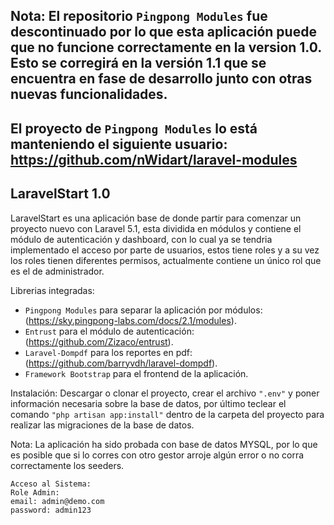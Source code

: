 ## Nota: El repositorio `Pingpong Modules` fue descontinuado por lo que esta aplicación puede que no funcione correctamente en la version 1.0. Esto se corregirá en la versión 1.1 que se encuentra en fase de desarrollo junto con otras nuevas funcionalidades.
## El proyecto de `Pingpong Modules` lo está manteniendo el siguiente usuario: https://github.com/nWidart/laravel-modules

## LaravelStart 1.0

LaravelStart es una aplicación base de donde partir para comenzar un proyecto nuevo con Laravel 5.1, esta dividida en módulos y contiene el módulo de autenticación y dashboard, con lo cual ya se tendria implementado el acceso por parte de usuarios, estos tiene roles y a su vez los roles tienen diferentes permisos, actualmente contiene un único rol que es el de administrador.

Librerias integradas:
- `Pingpong Modules` para separar la aplicación por módulos: (https://sky.pingpong-labs.com/docs/2.1/modules).
- `Entrust` para el módulo de autenticación: (https://github.com/Zizaco/entrust).
- `Laravel-Dompdf` para los reportes en pdf: (https://github.com/barryvdh/laravel-dompdf).
- `Framework Bootstrap` para el frontend de la aplicación.

Instalación: 
Descargar o clonar el proyecto, crear el archivo `".env"` y poner información necesaria sobre la base de datos, por último teclear el comando `"php artisan app:install"` dentro de la carpeta del proyecto para realizar las migraciones de la base de datos.

Nota: La aplicación ha sido probada con base de datos MYSQL, por lo que es posible que si lo corres con otro gestor arroje algún error o no corra correctamente los seeders.

```
Acceso al Sistema:
Role Admin:
email: admin@demo.com
password: admin123
```
